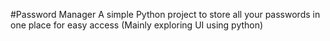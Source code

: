 #Password Manager
A simple Python project to store all your passwords in one place for easy access
(Mainly exploring UI using python)
